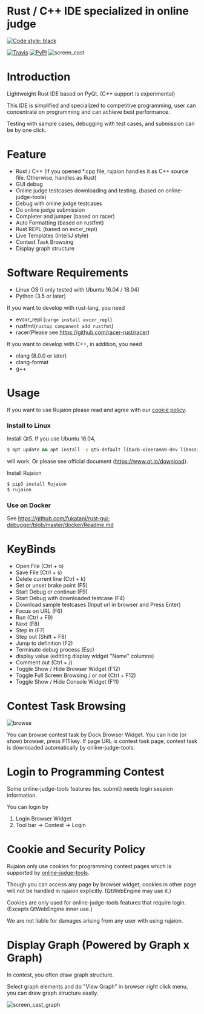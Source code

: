 Rust / C++ IDE specialized in online judge 
==============================
<a href="https://github.com/ambv/black"><img alt="Code style: black" src="https://img.shields.io/badge/code%20style-black-000000.svg"></a>
</p>

[![Travis](https://img.shields.io/travis/fukatani/rujaion.svg)](https://travis-ci.org/fukatani/rujaion)
[![PyPI](https://img.shields.io/pypi/v/Rujaion.svg)](https://pypi.python.org/pypi/Rujaion)
![screen_cast](https://github.com/fukatani/rust-gui-debugger/blob/master/doc/rujaion.gif)

Introduction
==============================
Lightweight Rust IDE based on PyQt. (C++ support is experimental)

This IDE is simplified and specialized to competitive programming, user can concentrate on programming and can achieve best performance.

Testing with sample cases, debugging with test cases, and submission can be by one click.

Feature
==============================
* Rust / C++ (If you opened *.cpp file, rujaion handles it as C++ source file. Otherwise, handles as Rust) 
* GUI debug
* Online judge testcases downloading and testing. (based on online-judge-tools)
* Debug with online judge testcases
* Do online judge submission
* Completer and jumper (based on racer) 
* Auto Formatting (based on rustfmt)
* Rust REPL (based on evcxr_repl)
* Live Templates (IntelliJ style)
* Contest Task Browsing
* Display graph structure

Software Requirements
==============================
* Linux OS (I only tested with Ubuntu 16.04 / 18.04)
* Python (3.5 or later)

If you want to develop with rust-lang, you need
* evcxr_repl (`cargo install evcxr_repl`)
* rustfmt(`rustup component add rustfmt`)
* racer(Please see https://github.com/racer-rust/racer)

If you want to develop with C++, in addition, you need
* clang (8.0.0 or later)
* clang-format
* g++

Usage
==============================
If you want to use Rujaion please read and agree with our [cookie policy](#policy).

### Install to Linux

Install Qt5. If you use Ubuntu 16.04,

```bash
$ apt update && apt install -y qt5-default libxcb-xinerama0-dev libnss3 libasound2
```
will work. Or please see official document (https://www.qt.io/download). 

Install Rujaion

```bash
$ pip3 install Rujaion
$ rujaion
```

### Use on Docker
See https://github.com/fukatani/rust-gui-debugger/blob/master/docker/Readme.md

KeyBinds
==============================
- Open File (Ctrl + o)
- Save File (Ctrl + s)
- Delete current line (Ctrl + k)
- Set or unset brake point (F5)
- Start Debug or continue (F9)
- Start Debug with downloaded testcase (F4)
- Download sample testcases (Input url in browser and Press Enter)
- Focus on URL (F6)
- Run (Ctrl + F9)
- Next (F8)
- Step in (F7)
- Step out (Shift + F8)
- Jump to definition (F2)
- Terminate debug process (Esc)
- display value (editting display widget "Name" columns)
- Comment out (Ctrl + /)
- Toggle Show / Hide Browser Widget (F12)
- Toggle Full Screen Browsing / or not (Ctrl + F12)
- Toggle Show / Hide Console Widget (F11)

Contest Task Browsing
==============================
![browse](https://github.com/fukatani/rust-gui-debugger/blob/master/doc/browse.png)

You can browse contest task by Dock Browser Widget.
You can hide (or show) browser, press F11 key.
If page URL is contest task page, contest task is downloaded automatically by online-judge-tools.

Login to Programming Contest
==============================

Some online-judge-tools features (ex. submit) needs login session information.

You can login by
1) Login Browser Widget
2) Tool bar -> Contest -> Login

<a name="policy">Cookie and Security Policy</a>
==============================

Rujaion only use cookies for programming contest pages which is supported by [online-judge-tools](https://github.com/kmyk/online-judge-tools).

Though you can access any page by browser widget, cookies in other page will not be handled in rujaion explicitly. (QtWebEngine may use it.)

Cookies are only used for online-judge-tools features that require login. (Excepts QtWebEngine inner use.)

We are not liable for damages arising from any user with using rujaion.

Display Graph (Powered by Graph x Graph)
==============================

In contest, you often draw graph structure.

Select graph elements and do "View Graph" in browser right click menu, you can draw graph structure easily.

![screen_cast_graph](https://github.com/fukatani/rust-gui-debugger/blob/master/doc/graph_view.gif)
